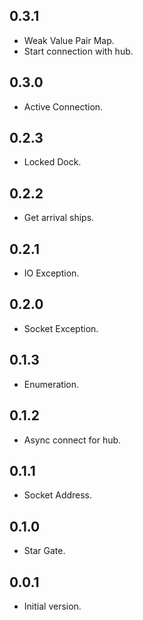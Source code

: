 ## 0.3.1

- Weak Value Pair Map.
- Start connection with hub.

## 0.3.0

- Active Connection.

## 0.2.3

- Locked Dock.

## 0.2.2

- Get arrival ships.

## 0.2.1

- IO Exception.

## 0.2.0

- Socket Exception.

## 0.1.3

- Enumeration.

## 0.1.2

- Async connect for hub.

## 0.1.1

- Socket Address.

## 0.1.0

- Star Gate.

## 0.0.1

- Initial version.
